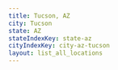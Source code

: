 ```yaml
---
title: Tucson, AZ
city: Tucson
state: AZ
stateIndexKey: state-az
cityIndexKey: city-az-tucson
layout: list_all_locations
---
```

